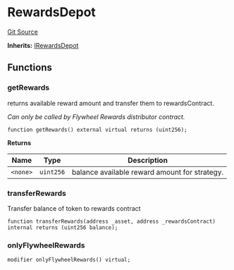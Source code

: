 # RewardsDepot
[Git Source](https://github.com/Maia-DAO/test-env-V2/blob/84b5f9e8695c91ddb02f27bb3dfb1c652f55ced4/rewards/depots/RewardsDepot.sol)

**Inherits:**
[IRewardsDepot](/rewards/interfaces/IRewardsDepot.sol/interface.IRewardsDepot.md)


## Functions
### getRewards

returns available reward amount and transfer them to rewardsContract.

*Can only be called by Flywheel Rewards distributor contract.*


```solidity
function getRewards() external virtual returns (uint256);
```
**Returns**

|Name|Type|Description|
|----|----|-----------|
|`<none>`|`uint256`|balance available reward amount for strategy.|


### transferRewards

Transfer balance of token to rewards contract


```solidity
function transferRewards(address _asset, address _rewardsContract) internal returns (uint256 balance);
```

### onlyFlywheelRewards


```solidity
modifier onlyFlywheelRewards() virtual;
```


